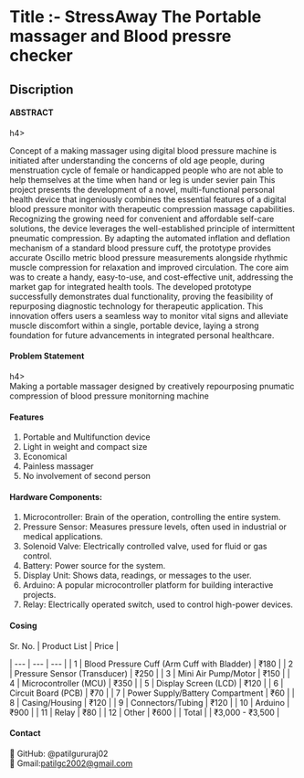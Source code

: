 <h1>Title :- StressAway The Portable massager and Blood pressre checker </h1>


<h2>Discription</h2>

<h4>ABSTRACT</h4>h4><br>

Concept of a making massager using digital blood pressure machine is initiated after understanding the concerns of old age people, during menstruation cycle of female or handicapped people who are not able to help themselves at the time when hand or leg is under sevier pain
This project presents the development of a novel, multi-functional personal health device that ingeniously combines the essential features of a digital blood pressure monitor with therapeutic compression massage capabilities. Recognizing the growing need for convenient and affordable self-care solutions, the device leverages the well-established principle of intermittent pneumatic compression. By adapting the automated inflation and deflation mechanism of a standard blood pressure cuff, the prototype provides accurate Oscillo metric blood pressure measurements alongside rhythmic muscle compression for relaxation and improved circulation.
The core aim was to create a handy, easy-to-use, and cost-effective unit, addressing the market gap for integrated health tools. The developed prototype successfully demonstrates dual functionality, proving the feasibility of repurposing diagnostic technology for therapeutic application. This innovation offers users a seamless way to monitor vital signs and alleviate muscle discomfort within a single, portable device, laying a strong foundation for future advancements in integrated personal healthcare.


<h4>Problem Statement </h4>h4><br>
Making a portable massager designed by creatively repourposing pnumatic compression of blood pressure monitorning machine

<h4>Features</h4>


1. Portable and Multifunction device
2. Light in weight and compact size
3. Economical
4. Painless massager
5. No involvement of second person

<h4>Hardware Components:</h4>

1. Microcontroller: Brain of the operation, controlling the entire system.
2. Pressure Sensor: Measures pressure levels, often used in industrial or medical applications.
3. Solenoid Valve: Electrically controlled valve, used for fluid or gas control.
4. Battery: Power source for the system.
5. Display Unit: Shows data, readings, or messages to the user.
6. Arduino: A popular microcontroller platform for building interactive projects.
7. Relay: Electrically operated switch, used to control high-power devices.


<h4>Cosing </h4>

 Sr. No. | Product List | Price |
 
| --- | --- | --- |
| 1 | Blood Pressure Cuff (Arm Cuff with Bladder) | ₹180 |
| 2 | Pressure Sensor (Transducer) | ₹250 |
| 3 | Mini Air Pump/Motor | ₹150 |
| 4 | Microcontroller (MCU) | ₹350 |
| 5 | Display Screen (LCD) | ₹120 |
| 6 | Circuit Board (PCB) | ₹70 |
| 7 | Power Supply/Battery Compartment | ₹60 |
| 8 | Casing/Housing | ₹120 |
| 9 | Connectors/Tubing | ₹120 |
| 10 | Arduino | ₹900 |
| 11 | Relay | ₹80 |
| 12 | Other | ₹600 |
| Total |  | ₹3,000 - ₹3,500 |




<h4>Contact</h4>


📧 GitHub: @patilgururaj02 <br>
📧 Gmail:patilgc2002@gmail.com



